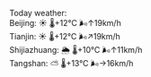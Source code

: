 Today weather:  
Beijing: ☀️   🌡️+12°C 🌬️↑19km/h  
Tianjin: ☀️   🌡️+12°C 🌬️↗19km/h  
Shijiazhuang: 🌦   🌡️+10°C 🌬️↑11km/h  
Tangshan: ⛅️  🌡️+13°C 🌬️→16km/h  
